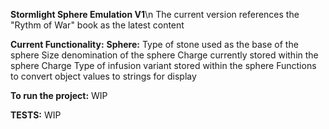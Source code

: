 **Stormlight Sphere Emulation V1**\n
The current version references the "Rythm of War" book as the latest content

**Current Functionality:**
**Sphere:**
Type of stone used as the base of the sphere
Size denomination of the sphere
Charge currently stored within the sphere
Charge Type of infusion variant stored within the sphere
Functions to convert object values to strings for display

**To run the project:**
WIP

**TESTS:**
WIP
